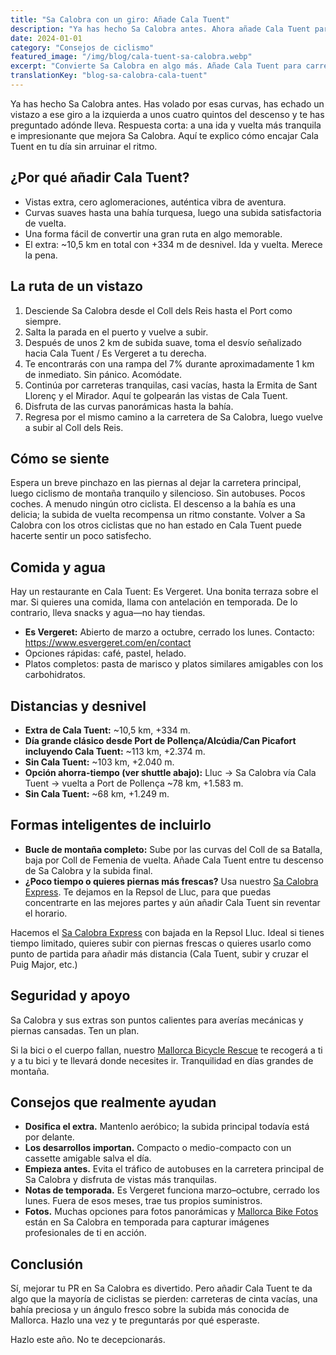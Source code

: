 ```yaml
---
title: "Sa Calobra con un giro: Añade Cala Tuent"
description: "Ya has hecho Sa Calobra antes. Ahora añade Cala Tuent para carreteras más tranquilas, vistas impresionantes y auténtica aventura."
date: 2024-01-01
category: "Consejos de ciclismo"
featured_image: "/img/blog/cala-tuent-sa-calobra.webp"
excerpt: "Convierte Sa Calobra en algo más. Añade Cala Tuent para carreteras vacías, bahías turquesas y un ángulo nuevo sobre la subida más conocida de Mallorca."
translationKey: "blog-sa-calobra-cala-tuent"
---
```


Ya has hecho Sa Calobra antes. Has volado por esas curvas, has echado un vistazo a ese giro a la izquierda a unos cuatro quintos del descenso y te has preguntado adónde lleva. Respuesta corta: a una ida y vuelta más tranquila e impresionante que mejora Sa Calobra. Aquí te explico cómo encajar Cala Tuent en tu día sin arruinar el ritmo.

## ¿Por qué añadir Cala Tuent?

- Vistas extra, cero aglomeraciones, auténtica vibra de aventura.
- Curvas suaves hasta una bahía turquesa, luego una subida satisfactoria de vuelta.
- Una forma fácil de convertir una gran ruta en algo memorable.
- El extra: ~10,5 km en total con +334 m de desnivel. Ida y vuelta. Merece la pena.

## La ruta de un vistazo

1. Desciende Sa Calobra desde el Coll dels Reis hasta el Port como siempre.
2. Salta la parada en el puerto y vuelve a subir.
3. Después de unos 2 km de subida suave, toma el desvío señalizado hacia Cala Tuent / Es Vergeret a tu derecha.
4. Te encontrarás con una rampa del 7% durante aproximadamente 1 km de inmediato. Sin pánico. Acomódate.
5. Continúa por carreteras tranquilas, casi vacías, hasta la Ermita de Sant Llorenç y el Mirador. Aquí te golpearán las vistas de Cala Tuent.
6. Disfruta de las curvas panorámicas hasta la bahía.
7. Regresa por el mismo camino a la carretera de Sa Calobra, luego vuelve a subir al Coll dels Reis.

## Cómo se siente

Espera un breve pinchazo en las piernas al dejar la carretera principal, luego ciclismo de montaña tranquilo y silencioso. Sin autobuses. Pocos coches. A menudo ningún otro ciclista. El descenso a la bahía es una delicia; la subida de vuelta recompensa un ritmo constante. Volver a Sa Calobra con los otros ciclistas que no han estado en Cala Tuent puede hacerte sentir un poco satisfecho.

## Comida y agua

Hay un restaurante en Cala Tuent: Es Vergeret. Una bonita terraza sobre el mar. Si quieres una comida, llama con antelación en temporada. De lo contrario, lleva snacks y agua—no hay tiendas.

- **Es Vergeret:** Abierto de marzo a octubre, cerrado los lunes. Contacto: <a href="https://www.esvergeret.com/en/contact" target="_blank">https://www.esvergeret.com/en/contact</a>
- Opciones rápidas: café, pastel, helado.
- Platos completos: pasta de marisco y platos similares amigables con los carbohidratos.

## Distancias y desnivel

- **Extra de Cala Tuent:** ~10,5 km, +334 m.
- **Día grande clásico desde Port de Pollença/Alcúdia/Can Picafort incluyendo Cala Tuent:** ~113 km, +2.374 m.
- **Sin Cala Tuent:** ~103 km, +2.040 m.
- **Opción ahorra-tiempo (ver shuttle abajo):** Lluc → Sa Calobra vía Cala Tuent → vuelta a Port de Pollença ~78 km, +1.583 m.
- **Sin Cala Tuent:** ~68 km, +1.249 m.

## Formas inteligentes de incluirlo

- **Bucle de montaña completo:** Sube por las curvas del Coll de sa Batalla, baja por Coll de Femenia de vuelta. Añade Cala Tuent entre tu descenso de Sa Calobra y la subida final.
- **¿Poco tiempo o quieres piernas más frescas?** Usa nuestro <a href="https://mallorcacycleshuttle.company.site/products/Scheduled-Bike-Buses-c15728235" target="_blank">Sa Calobra Express</a>. Te dejamos en la Repsol de Lluc, para que puedas concentrarte en las mejores partes y aún añadir Cala Tuent sin reventar el horario.

Hacemos el <a href="https://mallorcacycleshuttle.company.site/products/Scheduled-Bike-Buses-c15728235" target="_blank">Sa Calobra Express</a> con bajada en la Repsol Lluc. Ideal si tienes tiempo limitado, quieres subir con piernas frescas o quieres usarlo como punto de partida para añadir más distancia (Cala Tuent, subir y cruzar el Puig Major, etc.)

## Seguridad y apoyo

Sa Calobra y sus extras son puntos calientes para averías mecánicas y piernas cansadas. Ten un plan.

Si la bici o el cuerpo fallan, nuestro <a href="https://mallorcacycleshuttle.company.site/products/Rescue-&-Recovery-c15728236" target="_blank">Mallorca Bicycle Rescue</a> te recogerá a ti y a tu bici y te llevará donde necesites ir. Tranquilidad en días grandes de montaña.

## Consejos que realmente ayudan

- **Dosifica el extra.** Mantenlo aeróbico; la subida principal todavía está por delante.
- **Los desarrollos importan.** Compacto o medio-compacto con un cassette amigable salva el día.
- **Empieza antes.** Evita el tráfico de autobuses en la carretera principal de Sa Calobra y disfruta de vistas más tranquilas.
- **Notas de temporada.** Es Vergeret funciona marzo–octubre, cerrado los lunes. Fuera de esos meses, trae tus propios suministros.
- **Fotos.** Muchas opciones para fotos panorámicas y <a href="https://www.mallorcacyclingphotos.com/" target="_blank">Mallorca Bike Fotos</a> están en Sa Calobra en temporada para capturar imágenes profesionales de ti en acción.

## Conclusión

Sí, mejorar tu PR en Sa Calobra es divertido. Pero añadir Cala Tuent te da algo que la mayoría de ciclistas se pierden: carreteras de cinta vacías, una bahía preciosa y un ángulo fresco sobre la subida más conocida de Mallorca. Hazlo una vez y te preguntarás por qué esperaste.

Hazlo este año. No te decepcionarás.
